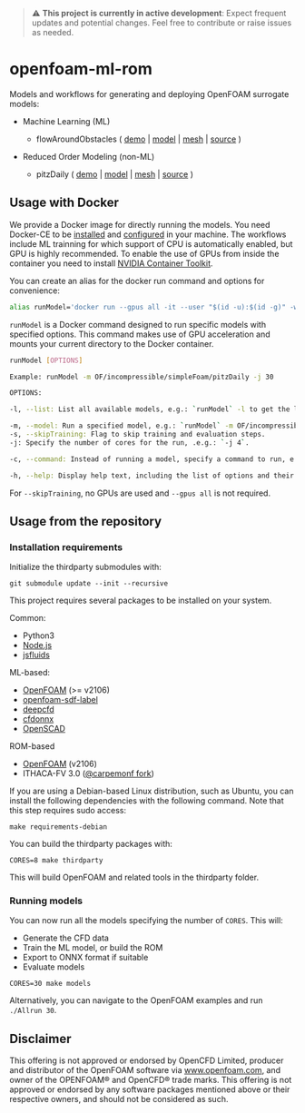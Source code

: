 > :warning: **This project is currently in active development**: Expect frequent updates and potential changes. Feel free to contribute or raise issues as needed.

# openfoam-ml-rom

Models and workflows for generating and deploying OpenFOAM surrogate models:

* Machine Learning (ML)
  - flowAroundObstacles ( [demo](https://simzero.github.io/openfoam-ml-rom/OF/incompressible/simpleFoam/flowAroundObstacles/view.html) | [model](https://simzero.github.io/pg/v0.2/onnx/flowAroundObstacles.onnx) | [mesh](https://simzero.github.io/pg/v0.2/onnx/flowAroundObstacles.vtu) | [source](https://github.com/simzero/openfoam-ml-rom/tree/main/OF/incompressible/simpleFoam/flowAroundObstacles) )

* Reduced Order Modeling (non-ML)
  - pitzDaily ( [demo](https://simzero.github.io/openfoam-ml-rom/OF/incompressible/simpleFoam/pitzDaily/view.html) | [model]() | [mesh]()  | [source](https://github.com/simzero/openfoam-ml-rom/tree/main/OF/incompressible/simpleFoam/pitzDaily) )

## Usage with Docker

We provide a Docker image for directly running the models. You need Docker-CE to be [installed](https://docs.docker.com/engine/install) and [configured](https://docs.docker.com/engine/install/linux-postinstall) in your machine. The workflows include ML trainning for which support of CPU is automatically enabled, but GPU is highly recommended. To enable the use of GPUs from inside the container you need to install [NVIDIA Container Toolkit](https://docs.nvidia.com/datacenter/cloud-native/container-toolkit/latest/install-guide.html).

You can create an alias for the docker run command and options for convenience:

```bash
alias runModel='docker run --gpus all -it --user "$(id -u):$(id -g)" -w /model -v ${PWD}:/model ghcr.io/simzero/openfoam-ml-rom:v0.2.0'
```

`runModel` is a Docker command designed to run specific models with specified options. This command makes use of GPU acceleration and mounts your current directory to the Docker container.

```bash
runModel [OPTIONS]

Example: runModel -m OF/incompressible/simpleFoam/pitzDaily -j 30

OPTIONS:

-l, --list: List all available models, e.g.: `runModel` -l to get the list of models.

-m, --model: Run a specified model, e.g.: `runModel` -m OF/incompressible/simpleFoam/flowAroundObstacles.
-s, --skipTraining: Flag to skip training and evaluation steps.
-j: Specify the number of cores for the run, .e.g.: `-j 4`.

-c, --command: Instead of running a model, specify a command to run, e.g.: `runModel -c blockMesh`.

-h, --help: Display help text, including the list of options and their descriptions.
```

For `--skipTraining`, no GPUs are used and `--gpus all` is not required.

## Usage from the repository

### Installation requirements

Initialize the thirdparty submodules with:

```
git submodule update --init --recursive
```

This project requires several packages to be installed on your system.

Common:
* Python3
* [Node.js](https://github.com/nodejs/node)
* [jsfluids](https://github.com/simzero/jsfluids)

ML-based:
* [OpenFOAM](https://develop.openfoam.com/Development/openfoam) (>= v2106)
* [openfoam-sdf-label](https://github.com/simzero/openfoam-sdf-label)
* [deepcfd](https://github.com//carpemonf/deepcfd)
* [cfdonnx](https://github.com/simzero/cfdonnx)
* [OpenSCAD](https://openscad.org/downloads.html)

ROM-based
* [OpenFOAM](https://develop.openfoam.com/Development/openfoam) (v2106)
* ITHACA-FV 3.0 ([@carpemonf fork](https://github.com/carpemonf/ITHACA-FV))


If you are using a Debian-based Linux distribution, such as Ubuntu, you can install the following dependencies with the following command. Note that this step requires sudo access:

```
make requirements-debian
```

You can build the thirdparty packages with:

```
CORES=8 make thirdparty
```

This will build OpenFOAM and related tools in the thirdparty folder.

### Running models

You can now run all the models specifying the number of `CORES`. This will:

- Generate the CFD data
- Train the ML model, or build the ROM
- Export to ONNX format if suitable
- Evaluate models

```
CORES=30 make models
```

Alternatively, you can navigate to the OpenFOAM examples and run `./Allrun 30`.

## Disclaimer

This offering is not approved or endorsed by OpenCFD Limited, producer and distributor of the OpenFOAM software via www.openfoam.com, and owner of the OPENFOAM® and OpenCFD® trade marks. This offering is not approved or endorsed by any software packages mentioned above or their respective owners, and should not be considered as such.

